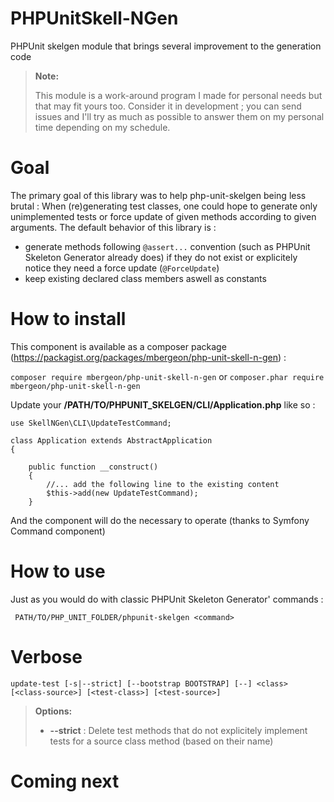 # PHPUnitSkell-NGen
PHPUnit skelgen module that brings several improvement to the generation code

> **Note:**
>
> This module is a work-around program I made for personal needs but that may fit yours too. Consider it in development ; you can send issues and I'll try as much as possible to answer them on my personal time depending on my schedule.

# Goal

The primary goal of this library was to help php-unit-skelgen being less brutal : When (re)generating test classes, one could hope to generate only unimplemented tests or force update of given methods according to given arguments. The default behavior of this library is :
- generate methods following ``@assert...`` convention (such as PHPUnit Skeleton Generator already does) if they do not exist or explicitely notice they need a force update (``@ForceUpdate``)
- keep existing declared class members aswell as constants

# How to install 

This component is available as a composer package (https://packagist.org/packages/mbergeon/php-unit-skell-n-gen) :

`` composer require mbergeon/php-unit-skell-n-gen ``
or 
`` composer.phar require mbergeon/php-unit-skell-n-gen ``

Update your **/PATH/TO/PHPUNIT_SKELGEN/CLI/Application.php** like so :

```
use SkellNGen\CLI\UpdateTestCommand;

class Application extends AbstractApplication
{

    public function __construct()
    {
        //... add the following line to the existing content
        $this->add(new UpdateTestCommand);
    }

```

And the component will do  the necessary to operate (thanks to Symfony Command component)

# How to use

Just as you would do with classic PHPUnit Skeleton Generator' commands :

`` PATH/TO/PHP_UNIT_FOLDER/phpunit-skelgen <command>``

# Verbose

`` update-test [-s|--strict] [--bootstrap BOOTSTRAP] [--] <class> [<class-source>] [<test-class>] [<test-source>] ``

> **Options:**
>
> - **--strict** : Delete test methods that do not explicitely implement tests for a source class method (based on their name)

# Coming next
